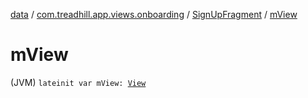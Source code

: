 [data](../../index.md) / [com.treadhill.app.views.onboarding](../index.md) / [SignUpFragment](index.md) / [mView](./m-view.md)

# mView

(JVM) `lateinit var mView: `[`View`](https://developer.android.com/reference/android/view/View.html)